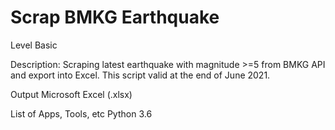 # Scrap BMKG Earthquake

Level
Basic

Description:
Scraping latest earthquake with magnitude >=5 from BMKG API and export into Excel. This script valid at the end of June 2021.

Output
Microsoft Excel (.xlsx)

List of Apps, Tools, etc
Python 3.6
